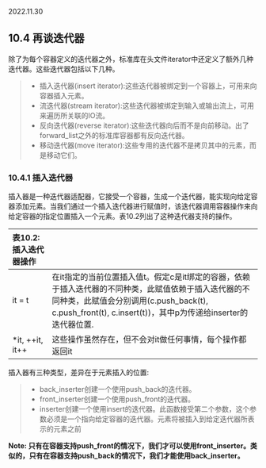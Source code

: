 2022.11.30



## 10.4 再谈迭代器
除了为每个容器定义的迭代器之外，标准库在头文件iterator中还定义了额外几种迭代器。这些迭代器包括以下几种。
> + 插入迭代器(insert iterator):这些迭代器被绑定到一个容器上，可用来向容器插入元素。
> + 流迭代器(stream iterator):这些迭代器被绑定到输入或输出流上，可用来遍历所关联的IO流。
> + 反向迭代器(reverse iterator):这些迭代器向后而不是向前移动。出了forward_list之外的标准库容器都有反向迭代器。
> + 移动迭代器(move iterator):这些专用的迭代器不是拷贝其中的元素，而是移动它们。

### 10.4.1 插入迭代器
插入器是一种迭代器适配器，它接受一个容器，生成一个迭代器，能实现向给定容器添加元素。当我们通过一个插入迭代器进行赋值时，该迭代器调用容器操作来向给定容器的指定位置插入一个元素。表10.2列出了这种迭代器支持的操作。

| **表10.2:插入迭代器操作** |  |
|:- |:- |
| it = t | 在it指定的当前位置插入值t。假定c是it绑定的容器，依赖于插入迭代器的不同种类，此赋值依赖于插入迭代器的不同种类，此赋值会分别调用(c.push_back(t), c.push_front(t), c.insert(t))，其中p为传递给inserter的迭代器位置. |
| *it, ++it, it++ | 这些操作虽然存在，但不会对it做任何事情，每个操作都返回it |

插入器有三种类型，差异在于元素插入的位置:
> + back_inserter创建一个使用push_back的迭代器。
> + front_inserter创建一个使用push_front的迭代器。
> + inserter创建一个使用insert的迭代器。此函数接受第二个参数，这个参数必须是一个指向给定容器的迭代器。元素将被插入到给定迭代器所表示的元素之前

**Note: 只有在容器支持push_front的情况下，我们才可以使用front_inserter。类似的，只有在容器支持push_back的情况下，我们才能使用back_inserter。**

